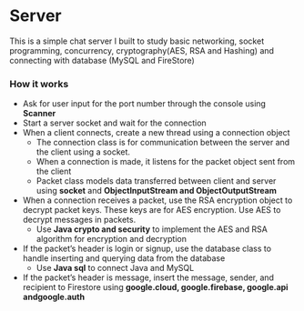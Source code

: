 # Server

This is a simple chat server I built to study basic networking, socket programming, concurrency, cryptography(AES, RSA and Hashing) and connecting with database (MySQL and FireStore)

### How it works

- Ask for user input for the port number through the console using **Scanner**
- Start a server socket and wait for the connection
- When a client connects, create a new thread using a connection object
  - The connection class is for communication between the server and the client using a socket.
  - When a connection is made, it listens for the packet object sent from the client
  - Packet class models data transferred between client and server using **socket** and **ObjectInputStream and ObjectOutputStream**
- When a connection receives a packet, use the RSA encryption object to decrypt packet keys. These keys are for AES encryption. Use AES to decrypt messages in packets.
  - Use **Java crypto and security** to implement the AES and RSA algorithm for encryption and decryption
- If the packet’s header is login or signup, use the database class to handle inserting and querying data from the database
  - Use **Java sql** to connect Java and MySQL
- If the packet’s header is message, insert the message, sender, and recipient to Firestore using **google.cloud, google.firebase, google.api andgoogle.auth**